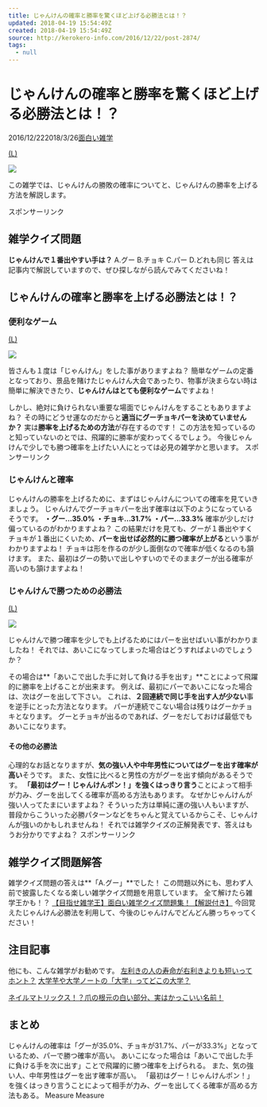 ```yaml
---
title: じゃんけんの確率と勝率を驚くほど上げる必勝法とは！？
updated: 2018-04-19 15:54:49Z
created: 2018-04-19 15:54:49Z
source: http://kerokero-info.com/2016/12/22/post-2874/
tags:
  - null
---
```


# じゃんけんの確率と勝率を驚くほど上げる必勝法とは！？

2016/12/222018/3/26[面白い雑学](http://kerokero-info.com/category/omoshiro-zatsugaku/)

[(L)](http://kerokero-info.com/wp-content/uploads/2016/12/janken.jpg)

[![](../_resources/f7bd6ed2df70b577797dda18f097ab30.jpg)](http://kerokero-info.com/wp-content/uploads/2016/12/janken.jpg)

この雑学では、じゃんけんの勝敗の確率についてと、じゃんけんの勝率を上げる方法を解説します。

スポンサーリンク

## 雑学クイズ問題

**じゃんけんで１番出やすい手は？**
A.グー
B.チョキ
C.パー
D.どれも同じ
答えは記事内で解説していますので、ぜひ探しながら読んでみてくださいね！

## じゃんけんの確率と勝率を上げる必勝法とは！？

### 便利なゲーム

[(L)](http://kerokero-info.com/wp-content/uploads/2016/12/janken2.jpg)

[![](../_resources/795d54834b72cd0fb3016be0f5856356.jpg)](http://kerokero-info.com/wp-content/uploads/2016/12/janken2.jpg)

皆さんも１度は「じゃんけん」をした事がありますよね？
簡単なゲームの定番となっており、景品を賭けたじゃんけん大会であったり、物事が決まらない時は簡単に解決できたり、**じゃんけんはとても便利なゲーム**ですよね！

しかし、絶対に負けられない重要な場面でじゃんけんをすることもありますよね？
その時にどうせ運なのだからと**適当にグーチョキパーを決めていませんか？**
実は**勝率を上げるための方法**が存在するのです！
この方法を知っているのと知っていないのとでは、飛躍的に勝率が変わってくるでしょう。
今後じゃんけんで少しでも勝つ確率を上げたい人にとっては必見の雑学かと思います。
スポンサーリンク

### じゃんけんと確率

じゃんけんの勝率を上げるために、まずはじゃんけんについての確率を見ていきましょう。
じゃんけんでグーチョキパーを出す確率は以下のようになっているそうです。
**・グー…35.0%
・チョキ…31.7%
・パー…33.3%**
確率が少しだけ偏っているのがわかりますよね？
この結果だけを見ても、グーが１番出やすくチョキが１番出にくいため、**パーを出せば必然的に勝つ確率が上がる**という事がわかりますよね！
チョキは形を作るのが少し面倒なので確率が低くなるのも頷けます。
また、最初はグーの勢いで出しやすいのでそのままグーが出る確率が高いのも頷けますよね！

### じゃんけんで勝つための必勝法

[(L)](http://kerokero-info.com/wp-content/uploads/2016/12/janken3.jpg)

[![](../_resources/2aba0f26e67fca99dac93c5f247cba96.jpg)](http://kerokero-info.com/wp-content/uploads/2016/12/janken3.jpg)

じゃんけんで勝つ確率を少しでも上げるためにはパーを出せばいい事がわかりましたね！
それでは、あいこになってしまった場合はどうすればよいのでしょうか？

その場合は**「あいこで出した手に対して負ける手を出す」**ことによって飛躍的に勝率を上げることが出来ます。
例えば、最初にパーであいこになった場合は、次はグーを出して下さい。
これは、**２回連続で同じ手を出す人が少ない**事を逆手にとった方法となります。
パーが連続でこない場合は残りはグーかチョキとなります。
グーとチョキが出るのであれば、グーをだしておけば最低でもあいこになります。

#### その他の必勝法

心理的なお話となりますが、**気の強い人や中年男性についてはグーを出す確率が高い**そうです。
また、女性に比べると男性の方がグーを出す傾向があるそうです。
**「最初はグー！じゃんけんポン！」を強くはっきり言う**ことによって相手が力み、グーを出してくる確率が高める方法もあります。
なぜかじゃんけんが強い人ってたまにいますよね？
そういった方は単純に運の強い人もいますが、普段からこういった必勝パターンなどをちゃんと覚えているからこそ、じゃんけんが強いのかもしれませんね！
それでは雑学クイズの正解発表です、答えはもうお分かりですよね？
スポンサーリンク

## 雑学クイズ問題解答

雑学クイズ問題の答えは**「A.グー」**でした！
この問題以外にも、思わず人前で披露したくなる楽しい雑学クイズ問題を用意しています。
全て解けたら雑学王かも！？
[【目指せ雑学王】面白い雑学クイズ問題集！【解説付き】](http://kerokero-info.com/zatsugaku-quiz/)
今回覚えたじゃんけん必勝法を利用して、今後のじゃんけんでどんどん勝っちゃってください！

## 注目記事

他にも、こんな雑学がお勧めです。
[左利きの人の寿命が右利きよりも短いってホント？](http://kerokero-info.com/2016/06/06/post-1643/)
[大学芋や大学ノートの「大学」ってどこの大学？](http://kerokero-info.com/2016/01/08/post-368/)

[ネイルマトリックス！？爪の根元の白い部分、実はかっこいい名前！](http://kerokero-info.com/2016/11/28/post-2675/)

## まとめ

じゃんけんの確率は「グーが35.0%、チョキが31.7%、パーが33.3%」となっているため、パーで勝つ確率が高い。
あいこになった場合は「あいこで出した手に負ける手を次に出す」ことで飛躍的に勝つ確率を上げられる。
また、気の強い人、中年男性はグーを出す確率が高い。
「最初はグー！じゃんけんポン！」を強くはっきり言うことによって相手が力み、グーを出してくる確率が高める方法もある。
Measure
Measure